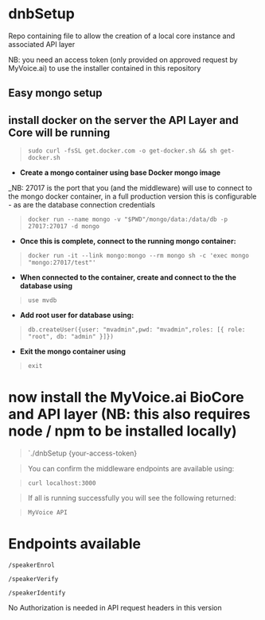 # dnbSetup

Repo containing file to allow the creation of a local core instance and associated API layer

NB: you need an access token (only provided on approved request by MyVoice.ai) to use the installer contained in this repository

## Easy mongo setup

## install docker on the server the API Layer and Core will be running

> `sudo curl -fsSL get.docker.com -o get-docker.sh && sh get-docker.sh`

- **Create a mongo container using base Docker mongo image**

_NB: 27017 is the port that you (and the middleware) will use to connect to the mongo docker container, in a full production version this is configurable - as are the database connection credentials

> `docker run --name mongo -v "$PWD"/mongo/data:/data/db -p 27017:27017 -d mongo`

- **Once this is complete, connect to the running mongo container:**

> `docker run -it --link mongo:mongo --rm mongo sh -c 'exec mongo "mongo:27017/test"'`

- **When connected to the container, create and connect to the the database using**

> `use mvdb`

- **Add root user for database using:**

> `db.createUser({user: "mvadmin",pwd: "mvadmin",roles: [{ role: "root", db: "admin" }]})`

- **Exit the mongo container using** 

> `exit`

# now install the MyVoice.ai BioCore and API layer (NB: this also requires node / npm to be installed locally)

> `./dnbSetup {your-access-token}

> You can confirm the middleware endpoints are available using:

> `curl localhost:3000`

> If all is running successfully you will see the following returned:

> `MyVoice API`

# Endpoints available

`/speakerEnrol`

`/speakerVerify`

`/speakerIdentify`

No Authorization is needed in API request headers in this version


